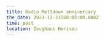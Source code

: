 ```yaml
---
title: Radio Meltdown anniversary
the_date: 2023-12-23T00:00:00.000Z
time: past
location: Zeughaus Herisau
---
```


